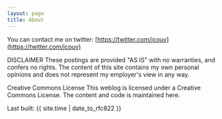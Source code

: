 ```yaml
---
layout: page
title: About
---
```


You can contact me on twitter: [https://twitter.com/jcouv](https://twitter.com/jcouv)

DISCLAIMER
These postings are provided "AS IS" with no warranties, and confers no rights. The content of this site contains my own personal opinions and does not represent my employer's view in any way.
 

Creative Commons License
This weblog is licensed under a Creative Commons License. The content and code is maintained here.

Last built:     {{ site.time | date_to_rfc822 }}
